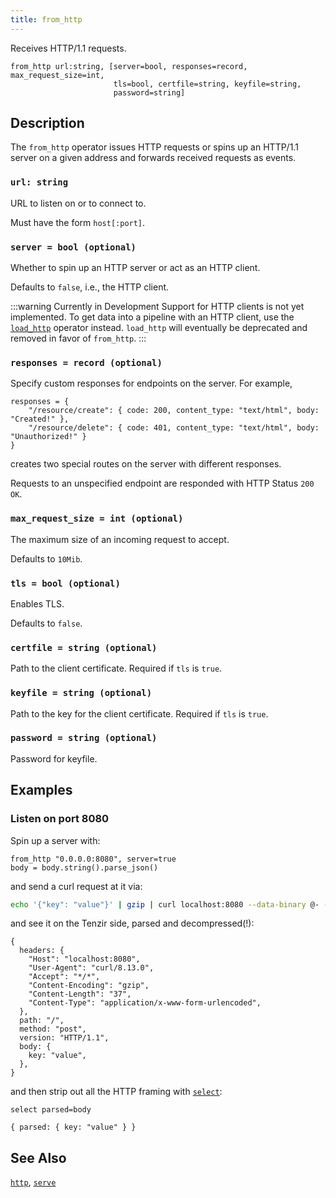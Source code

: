 ```yaml
---
title: from_http
---
```


Receives HTTP/1.1 requests.

```tql
from_http url:string, [server=bool, responses=record, max_request_size=int,
                       tls=bool, certfile=string, keyfile=string,
                       password=string]
```

## Description

The `from_http` operator issues HTTP requests or spins up an HTTP/1.1 server on
a given address and forwards received requests as events.

### `url: string`

URL to listen on or to connect to.

Must have the form `host[:port]`.

### `server = bool (optional)`

Whether to spin up an HTTP server or act as an HTTP client.

Defaults to `false`, i.e., the HTTP client.

:::warning Currently in Development
Support for HTTP clients is not yet implemented. To get data into a pipeline
with an HTTP client, use the [`load_http`](/reference/operators/load_http) operator instead.
`load_http` will eventually be deprecated and removed in favor of `from_http`.
:::

### `responses = record (optional)`

Specify custom responses for endpoints on the server. For example,

```tql
responses = {
    "/resource/create": { code: 200, content_type: "text/html", body: "Created!" },
    "/resource/delete": { code: 401, content_type: "text/html", body: "Unauthorized!" }
}
```

creates two special routes on the server with different responses.

Requests to an unspecified endpoint are responded with HTTP Status `200 OK`.

### `max_request_size = int (optional)`

The maximum size of an incoming request to accept.

Defaults to `10Mib`.

### `tls = bool (optional)`

Enables TLS.

Defaults to `false`.

### `certfile = string (optional)`

Path to the client certificate. Required if `tls` is `true`.

### `keyfile = string (optional)`

Path to the key for the client certificate. Required if `tls` is `true`.

### `password = string (optional)`

Password for keyfile.

## Examples

### Listen on port 8080

Spin up a server with:

```tql
from_http "0.0.0.0:8080", server=true
body = body.string().parse_json()
```

and send a curl request at it via:

```sh
echo '{"key": "value"}' | gzip | curl localhost:8080 --data-binary @- -H 'Content-Encoding: gzip'
```

and see it on the Tenzir side, parsed and decompressed(!):

```tql
{
  headers: {
    "Host": "localhost:8080",
    "User-Agent": "curl/8.13.0",
    "Accept": "*/*",
    "Content-Encoding": "gzip",
    "Content-Length": "37",
    "Content-Type": "application/x-www-form-urlencoded",
  },
  path: "/",
  method: "post",
  version: "HTTP/1.1",
  body: {
    key: "value",
  },
}
```

and then strip out all the HTTP framing with [`select`](/reference/operators/select):

```tql
select parsed=body
```

```tql
{ parsed: { key: "value" } }
```

## See Also

[`http`](/reference/operators/http),
[`serve`](/reference/operators/serve)
